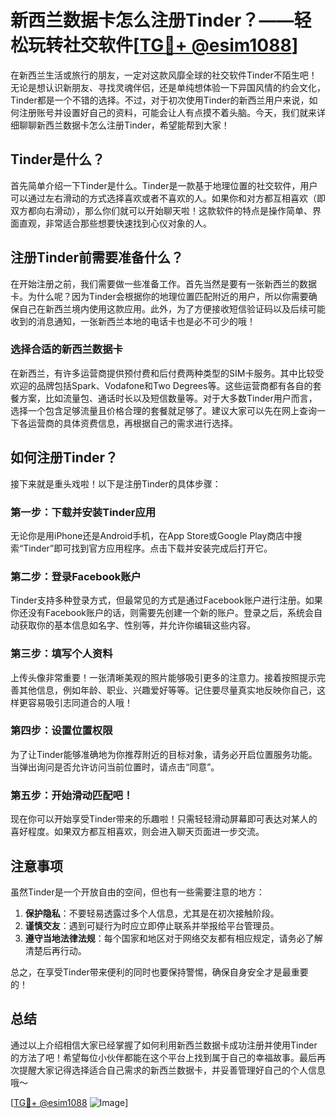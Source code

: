 # 新西兰数据卡怎么注册Tinder？——轻松玩转社交软件[[TG💪+ @esim1088](https://t.me/s/esim1088)]

在新西兰生活或旅行的朋友，一定对这款风靡全球的社交软件Tinder不陌生吧！无论是想认识新朋友、寻找灵魂伴侣，还是单纯想体验一下异国风情的约会文化，Tinder都是一个不错的选择。不过，对于初次使用Tinder的新西兰用户来说，如何注册账号并设置好自己的资料，可能会让人有点摸不着头脑。今天，我们就来详细聊聊新西兰数据卡怎么注册Tinder，希望能帮到大家！

## Tinder是什么？

首先简单介绍一下Tinder是什么。Tinder是一款基于地理位置的社交软件，用户可以通过左右滑动的方式选择喜欢或者不喜欢的人。如果你和对方都互相喜欢（即双方都向右滑动），那么你们就可以开始聊天啦！这款软件的特点是操作简单、界面直观，非常适合那些想要快速找到心仪对象的人。

## 注册Tinder前需要准备什么？

在开始注册之前，我们需要做一些准备工作。首先当然是要有一张新西兰的数据卡。为什么呢？因为Tinder会根据你的地理位置匹配附近的用户，所以你需要确保自己在新西兰境内使用这款应用。此外，为了方便接收短信验证码以及后续可能收到的消息通知，一张新西兰本地的电话卡也是必不可少的哦！

### 选择合适的新西兰数据卡

在新西兰，有许多运营商提供预付费和后付费两种类型的SIM卡服务。其中比较受欢迎的品牌包括Spark、Vodafone和Two Degrees等。这些运营商都有各自的套餐方案，比如流量包、通话时长以及短信数量等。对于大多数Tinder用户而言，选择一个包含足够流量且价格合理的套餐就足够了。建议大家可以先在网上查询一下各运营商的具体资费信息，再根据自己的需求进行选择。

## 如何注册Tinder？

接下来就是重头戏啦！以下是注册Tinder的具体步骤：

### 第一步：下载并安装Tinder应用

无论你是用iPhone还是Android手机，在App Store或Google Play商店中搜索“Tinder”即可找到官方应用程序。点击下载并安装完成后打开它。

### 第二步：登录Facebook账户

Tinder支持多种登录方式，但最常见的方式是通过Facebook账户进行注册。如果你还没有Facebook账户的话，则需要先创建一个新的账户。登录之后，系统会自动获取你的基本信息如名字、性别等，并允许你编辑这些内容。

### 第三步：填写个人资料

上传头像非常重要！一张清晰美观的照片能够吸引更多的注意力。接着按照提示完善其他信息，例如年龄、职业、兴趣爱好等等。记住要尽量真实地反映你自己，这样更容易吸引志同道合的人哦！

### 第四步：设置位置权限

为了让Tinder能够准确地为你推荐附近的目标对象，请务必开启位置服务功能。当弹出询问是否允许访问当前位置时，请点击“同意”。

### 第五步：开始滑动匹配吧！

现在你可以开始享受Tinder带来的乐趣啦！只需轻轻滑动屏幕即可表达对某人的喜好程度。如果双方都互相喜欢，则会进入聊天页面进一步交流。

## 注意事项

虽然Tinder是一个开放自由的空间，但也有一些需要注意的地方：

1. **保护隐私**：不要轻易透露过多个人信息，尤其是在初次接触阶段。
2. **谨慎交友**：遇到可疑行为时应立即停止联系并举报给平台管理员。
3. **遵守当地法律法规**：每个国家和地区对于网络交友都有相应规定，请务必了解清楚后再行动。

总之，在享受Tinder带来便利的同时也要保持警惕，确保自身安全才是最重要的！

## 总结

通过以上介绍相信大家已经掌握了如何利用新西兰数据卡成功注册并使用Tinder的方法了吧！希望每位小伙伴都能在这个平台上找到属于自己的幸福故事。最后再次提醒大家记得选择适合自己需求的新西兰数据卡，并妥善管理好自己的个人信息哦～

[[TG💪+ @esim1088](https://t.me/s/esim1088) ![Image](https://i.postimg.cc/4NQfJmqS/Snipaste-2025-05-13-00-14-12.png)]
